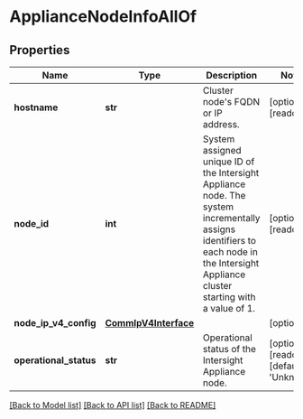 # ApplianceNodeInfoAllOf

## Properties
Name | Type | Description | Notes
------------ | ------------- | ------------- | -------------
**hostname** | **str** | Cluster node&#39;s FQDN or IP address.   | [optional] [readonly] 
**node_id** | **int** | System assigned unique ID of the Intersight Appliance node. The system incrementally assigns identifiers to each node in the Intersight Appliance cluster starting with a value of 1.   | [optional] [readonly] 
**node_ip_v4_config** | [**CommIpV4Interface**](CommIpV4Interface.md) |  | [optional] 
**operational_status** | **str** | Operational status of the Intersight Appliance node.    | [optional] [readonly] [default to 'Unknown']

[[Back to Model list]](../README.md#documentation-for-models) [[Back to API list]](../README.md#documentation-for-api-endpoints) [[Back to README]](../README.md)


